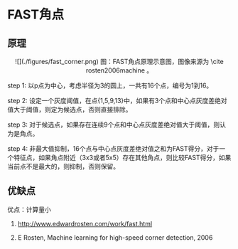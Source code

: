 # FAST角点

## 原理

<center>
![](./figures/fast_corner.png)
图：FAST角点原理示意图，图像来源为 \cite rosten2006machine 。
</center>

step 1: 以p点为中心，考虑半径为3的圆上，一共有16个点，编号为1到16。

step 2: 设定一个灰度阈值，在点{1,5,9,13}中，如果有3个点和中心点灰度差绝对值大于阈值，则定为候选点，否则直接排除。

step 3: 对于候选点，如果存在连续9个点和中心点灰度差绝对值大于阈值，则认为是角点。

step 4: 非最大值抑制，16个点与中心点灰度差绝对值之和为FAST得分，对于一个特征点，如果角点附近（3x3或者5x5）存在其他角点，则比较FAST得分，如果当前点不是最大的，则抑制，否则保留。

## 优缺点

优点：计算量小


1. http://www.edwardrosten.com/work/fast.html

2. E Rosten, Machine learning for high-speed corner detection, 2006
